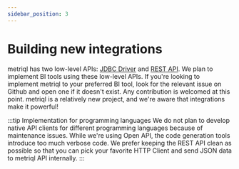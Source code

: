 ```yaml
---
sidebar_position: 3
---
```


# Building new integrations

metriql has two low-level APIs: [JDBC Driver](jdbc-driver) and [REST API](/rest-api). We plan to implement BI tools using these low-level APIs. If you're looking to implement metriql to your preferred BI tool, look for the relevant issue on Github and open one if it doesn't exist. Any contribution is welcomed at this point. metriql is a relatively new project, and we're aware that integrations make it powerful!

:::tip Implementation for programming languages
We do not plan to develop native API clients for different programming languages because of maintenance issues. While we're using Open API, the code generation tools introduce too much verbose code. We prefer keeping the REST API clean as possible so that you can pick your favorite HTTP Client and send JSON data to metriql API internally.
:::